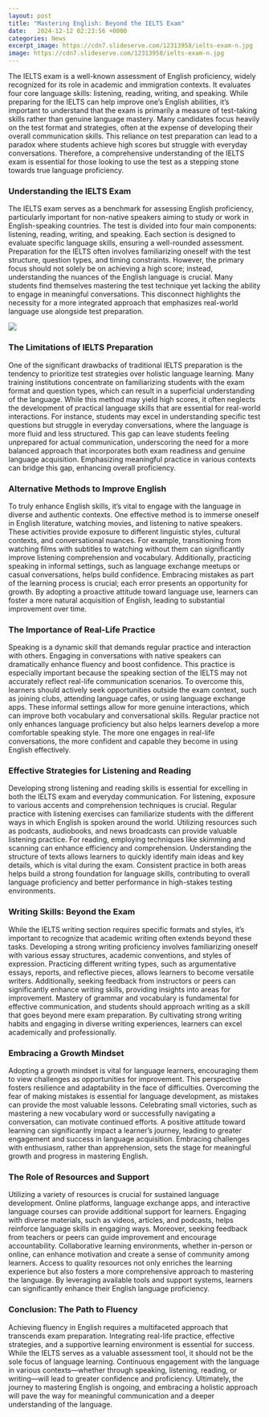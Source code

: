 ```yaml
---
layout: post
title: "Mastering English: Beyond the IELTS Exam"
date:   2024-12-12 02:23:56 +0000
categories: News
excerpt_image: https://cdn7.slideserve.com/12313958/ielts-exam-n.jpg
image: https://cdn7.slideserve.com/12313958/ielts-exam-n.jpg
---
```


The IELTS exam is a well-known assessment of English proficiency, widely recognized for its role in academic and immigration contexts. It evaluates four core language skills: listening, reading, writing, and speaking. While preparing for the IELTS can help improve one’s English abilities, it’s important to understand that the exam is primarily a measure of test-taking skills rather than genuine language mastery. Many candidates focus heavily on the test format and strategies, often at the expense of developing their overall communication skills. This reliance on test preparation can lead to a paradox where students achieve high scores but struggle with everyday conversations. Therefore, a comprehensive understanding of the IELTS exam is essential for those looking to use the test as a stepping stone towards true language proficiency.
### Understanding the IELTS Exam
The IELTS exam serves as a benchmark for assessing English proficiency, particularly important for non-native speakers aiming to study or work in English-speaking countries. The test is divided into four main components: listening, reading, writing, and speaking. Each section is designed to evaluate specific language skills, ensuring a well-rounded assessment. Preparation for the IELTS often involves familiarizing oneself with the test structure, question types, and timing constraints. However, the primary focus should not solely be on achieving a high score; instead, understanding the nuances of the English language is crucial. Many students find themselves mastering the test technique yet lacking the ability to engage in meaningful conversations. This disconnect highlights the necessity for a more integrated approach that emphasizes real-world language use alongside test preparation.

![](https://cdn7.slideserve.com/12313958/ielts-exam-n.jpg)
### The Limitations of IELTS Preparation
One of the significant drawbacks of traditional IELTS preparation is the tendency to prioritize test strategies over holistic language learning. Many training institutions concentrate on familiarizing students with the exam format and question types, which can result in a superficial understanding of the language. While this method may yield high scores, it often neglects the development of practical language skills that are essential for real-world interactions. For instance, students may excel in understanding specific test questions but struggle in everyday conversations, where the language is more fluid and less structured. This gap can leave students feeling unprepared for actual communication, underscoring the need for a more balanced approach that incorporates both exam readiness and genuine language acquisition. Emphasizing meaningful practice in various contexts can bridge this gap, enhancing overall proficiency.
### Alternative Methods to Improve English
To truly enhance English skills, it’s vital to engage with the language in diverse and authentic contexts. One effective method is to immerse oneself in English literature, watching movies, and listening to native speakers. These activities provide exposure to different linguistic styles, cultural contexts, and conversational nuances. For example, transitioning from watching films with subtitles to watching without them can significantly improve listening comprehension and vocabulary. Additionally, practicing speaking in informal settings, such as language exchange meetups or casual conversations, helps build confidence. Embracing mistakes as part of the learning process is crucial; each error presents an opportunity for growth. By adopting a proactive attitude toward language use, learners can foster a more natural acquisition of English, leading to substantial improvement over time.
### The Importance of Real-Life Practice
Speaking is a dynamic skill that demands regular practice and interaction with others. Engaging in conversations with native speakers can dramatically enhance fluency and boost confidence. This practice is especially important because the speaking section of the IELTS may not accurately reflect real-life communication scenarios. To overcome this, learners should actively seek opportunities outside the exam context, such as joining clubs, attending language cafes, or using language exchange apps. These informal settings allow for more genuine interactions, which can improve both vocabulary and conversational skills. Regular practice not only enhances language proficiency but also helps learners develop a more comfortable speaking style. The more one engages in real-life conversations, the more confident and capable they become in using English effectively.
### Effective Strategies for Listening and Reading
Developing strong listening and reading skills is essential for excelling in both the IELTS exam and everyday communication. For listening, exposure to various accents and comprehension techniques is crucial. Regular practice with listening exercises can familiarize students with the different ways in which English is spoken around the world. Utilizing resources such as podcasts, audiobooks, and news broadcasts can provide valuable listening practice. For reading, employing techniques like skimming and scanning can enhance efficiency and comprehension. Understanding the structure of texts allows learners to quickly identify main ideas and key details, which is vital during the exam. Consistent practice in both areas helps build a strong foundation for language skills, contributing to overall language proficiency and better performance in high-stakes testing environments.
### Writing Skills: Beyond the Exam
While the IELTS writing section requires specific formats and styles, it’s important to recognize that academic writing often extends beyond these tasks. Developing a strong writing proficiency involves familiarizing oneself with various essay structures, academic conventions, and styles of expression. Practicing different writing types, such as argumentative essays, reports, and reflective pieces, allows learners to become versatile writers. Additionally, seeking feedback from instructors or peers can significantly enhance writing skills, providing insights into areas for improvement. Mastery of grammar and vocabulary is fundamental for effective communication, and students should approach writing as a skill that goes beyond mere exam preparation. By cultivating strong writing habits and engaging in diverse writing experiences, learners can excel academically and professionally.
### Embracing a Growth Mindset
Adopting a growth mindset is vital for language learners, encouraging them to view challenges as opportunities for improvement. This perspective fosters resilience and adaptability in the face of difficulties. Overcoming the fear of making mistakes is essential for language development, as mistakes can provide the most valuable lessons. Celebrating small victories, such as mastering a new vocabulary word or successfully navigating a conversation, can motivate continued efforts. A positive attitude toward learning can significantly impact a learner’s journey, leading to greater engagement and success in language acquisition. Embracing challenges with enthusiasm, rather than apprehension, sets the stage for meaningful growth and progress in mastering English.
### The Role of Resources and Support
Utilizing a variety of resources is crucial for sustained language development. Online platforms, language exchange apps, and interactive language courses can provide additional support for learners. Engaging with diverse materials, such as videos, articles, and podcasts, helps reinforce language skills in engaging ways. Moreover, seeking feedback from teachers or peers can guide improvement and encourage accountability. Collaborative learning environments, whether in-person or online, can enhance motivation and create a sense of community among learners. Access to quality resources not only enriches the learning experience but also fosters a more comprehensive approach to mastering the language. By leveraging available tools and support systems, learners can significantly enhance their English language proficiency.
### Conclusion: The Path to Fluency
Achieving fluency in English requires a multifaceted approach that transcends exam preparation. Integrating real-life practice, effective strategies, and a supportive learning environment is essential for success. While the IELTS serves as a valuable assessment tool, it should not be the sole focus of language learning. Continuous engagement with the language in various contexts—whether through speaking, listening, reading, or writing—will lead to greater confidence and proficiency. Ultimately, the journey to mastering English is ongoing, and embracing a holistic approach will pave the way for meaningful communication and a deeper understanding of the language.